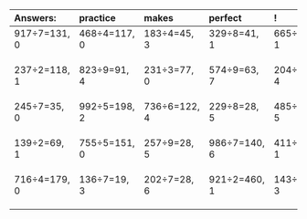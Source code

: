 | Answers: | practice | makes | perfect | ! |
| :--- | :--- | :--- | :--- | :--- |
| 917÷7=131, 0 | 468÷4=117, 0 | 183÷4=45, 3 | 329÷8=41, 1 | 665÷2=332, 1 | 
|   |   |   |   |   | 
|   |   |   |   |   | 
|   |   |   |   |   | 
| 237÷2=118, 1 | 823÷9=91, 4 | 231÷3=77, 0 | 574÷9=63, 7 | 204÷8=25, 4 | 
|   |   |   |   |   | 
|   |   |   |   |   | 
|   |   |   |   |   | 
| 245÷7=35, 0 | 992÷5=198, 2 | 736÷6=122, 4 | 229÷8=28, 5 | 485÷6=80, 5 | 
|   |   |   |   |   | 
|   |   |   |   |   | 
|   |   |   |   |   | 
| 139÷2=69, 1 | 755÷5=151, 0 | 257÷9=28, 5 | 986÷7=140, 6 | 411÷5=82, 1 | 
|   |   |   |   |   | 
|   |   |   |   |   | 
|   |   |   |   |   | 
| 716÷4=179, 0 | 136÷7=19, 3 | 202÷7=28, 6 | 921÷2=460, 1 | 143÷4=35, 3 | 
|   |   |   |   |   | 
|   |   |   |   |   | 
|   |   |   |   |   | 
